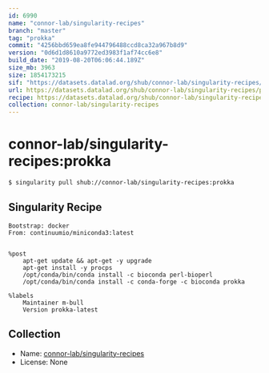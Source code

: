 ```yaml
---
id: 6990
name: "connor-lab/singularity-recipes"
branch: "master"
tag: "prokka"
commit: "4256bbd659ea8fe944796488ccd8ca32a967b8d9"
version: "0d6d1d8610a9772ed3983f1af74cc6e8"
build_date: "2019-08-20T06:06:44.189Z"
size_mb: 3963
size: 1854173215
sif: "https://datasets.datalad.org/shub/connor-lab/singularity-recipes/prokka/2019-08-20-4256bbd6-0d6d1d86/0d6d1d8610a9772ed3983f1af74cc6e8.simg"
url: https://datasets.datalad.org/shub/connor-lab/singularity-recipes/prokka/2019-08-20-4256bbd6-0d6d1d86/
recipe: https://datasets.datalad.org/shub/connor-lab/singularity-recipes/prokka/2019-08-20-4256bbd6-0d6d1d86/Singularity
collection: connor-lab/singularity-recipes
---
```


# connor-lab/singularity-recipes:prokka

```bash
$ singularity pull shub://connor-lab/singularity-recipes:prokka
```

## Singularity Recipe

```singularity
Bootstrap: docker
From: continuumio/miniconda3:latest


%post
    apt-get update && apt-get -y upgrade
    apt-get install -y procps
    /opt/conda/bin/conda install -c bioconda perl-bioperl
    /opt/conda/bin/conda install -c conda-forge -c bioconda prokka

%labels
    Maintainer m-bull
    Version prokka-latest
```

## Collection

 - Name: [connor-lab/singularity-recipes](https://github.com/connor-lab/singularity-recipes)
 - License: None

